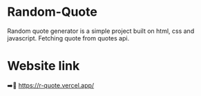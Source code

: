 # Random-Quote
Random quote generator is a simple project built on html, css and javascript. Fetching quote from quotes api.

# Website link
➡️🔗 https://r-quote.vercel.app/
